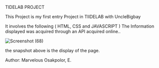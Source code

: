 ﻿TIDELAB PROJECT
 
This Project is my first entry Project in TIIDELAB with UncleBigbay

It involves the following ( HTML, CSS and JAVASCRIPT )
The Information displayed was acquired through an API acquired online..

![Screenshot (68)](https://user-images.githubusercontent.com/57617152/172879607-591cdaa3-88c1-44c8-a6ef-d7a48b6d48e6.png)


the snapshot above is the display of the page.

Author: Marvelous Osakpolor, E.
